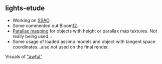 ## lights-etude

* Working on [SSAO](https://github.com/McNopper/OpenGL/blob/master/Example28/shader/ssao.frag.glsl).
* Some commented out Bloom[1](https://catlikecoding.com/unity/tutorials/advanced-rendering/bloom/)[2](https://github.com/EyezLee/Samsara/blob/master/Assets/shader/Bloom.shader).
* [Parallax mapping](https://learnopengl.com/Advanced-Lighting/Parallax-Mapping) for objects with height or parallax map textures. Not really being used...
* Some usage of loaded assimp models and object with tangent space coordinates...also not used on the final render.

Visuals of ["awful"](https://www.youtube.com/watch?v=9ksBwo-oUhE)
